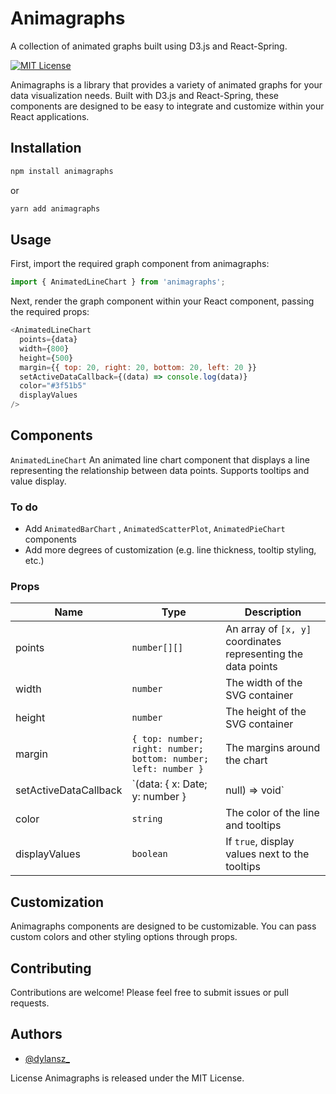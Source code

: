 # Animagraphs

A collection of animated graphs built using D3.js and React-Spring.

[![MIT License](https://img.shields.io/badge/License-MIT-green.svg)](https://choosealicense.com/licenses/mit/)

Animagraphs is a library that provides a variety of animated graphs for your data visualization needs. Built with D3.js and React-Spring, these components are designed to be easy to integrate and customize within your React applications.

## Installation

```bash
npm install animagraphs
```

or

```bash
yarn add animagraphs
```

## Usage

First, import the required graph component from animagraphs:

```javascript
import { AnimatedLineChart } from 'animagraphs';
```

Next, render the graph component within your React component, passing the required props:

```javascript
<AnimatedLineChart
  points={data}
  width={800}
  height={500}
  margin={{ top: 20, right: 20, bottom: 20, left: 20 }}
  setActiveDataCallback={(data) => console.log(data)}
  color="#3f51b5"
  displayValues
/>
```

## Components

`AnimatedLineChart`
An animated line chart component that displays a line representing the relationship between data points. Supports tooltips and value display.


### To do
- Add `AnimatedBarChart` , `AnimatedScatterPlot`, `AnimatedPieChart` components
- Add more degrees of customization (e.g. line thickness, tooltip styling, etc.)



### Props

| Name | Type | Description |
| --- | --- | --- |
| points | `number[][]` | An array of `[x, y]` coordinates representing the data points |
| width | `number` | The width of the SVG container |
| height | `number` | The height of the SVG container |
| margin | `{ top: number; right: number; bottom: number; left: number }` | The margins around the chart |
| setActiveDataCallback | `(data: { x: Date; y: number } | null) => void` | A callback function that is called with the active data point when hovering over the chart |
| color | `string` | The color of the line and tooltips |
| displayValues | `boolean` | If `true`, display values next to the tooltips|


## Customization

Animagraphs components are designed to be customizable. You can pass custom colors and other styling options through props.


## Contributing
Contributions are welcome! Please feel free to submit issues or pull requests.


## Authors

- [@dylansz_](https://twitter.com/dylansz_)



License
Animagraphs is released under the MIT License.
